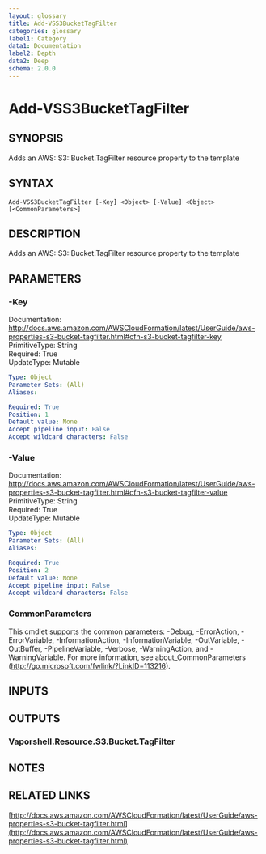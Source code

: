 ```yaml
---
layout: glossary
title: Add-VSS3BucketTagFilter
categories: glossary
label1: Category
data1: Documentation
label2: Depth
data2: Deep
schema: 2.0.0
---
```


# Add-VSS3BucketTagFilter

## SYNOPSIS
Adds an AWS::S3::Bucket.TagFilter resource property to the template

## SYNTAX

```
Add-VSS3BucketTagFilter [-Key] <Object> [-Value] <Object> [<CommonParameters>]
```

## DESCRIPTION
Adds an AWS::S3::Bucket.TagFilter resource property to the template

## PARAMETERS

### -Key
Documentation: http://docs.aws.amazon.com/AWSCloudFormation/latest/UserGuide/aws-properties-s3-bucket-tagfilter.html#cfn-s3-bucket-tagfilter-key    
PrimitiveType: String    
Required: True    
UpdateType: Mutable

```yaml
Type: Object
Parameter Sets: (All)
Aliases:

Required: True
Position: 1
Default value: None
Accept pipeline input: False
Accept wildcard characters: False
```

### -Value
Documentation: http://docs.aws.amazon.com/AWSCloudFormation/latest/UserGuide/aws-properties-s3-bucket-tagfilter.html#cfn-s3-bucket-tagfilter-value    
PrimitiveType: String    
Required: True    
UpdateType: Mutable

```yaml
Type: Object
Parameter Sets: (All)
Aliases:

Required: True
Position: 2
Default value: None
Accept pipeline input: False
Accept wildcard characters: False
```

### CommonParameters
This cmdlet supports the common parameters: -Debug, -ErrorAction, -ErrorVariable, -InformationAction, -InformationVariable, -OutVariable, -OutBuffer, -PipelineVariable, -Verbose, -WarningAction, and -WarningVariable.
For more information, see about_CommonParameters (http://go.microsoft.com/fwlink/?LinkID=113216).

## INPUTS

## OUTPUTS

### Vaporshell.Resource.S3.Bucket.TagFilter

## NOTES

## RELATED LINKS

[http://docs.aws.amazon.com/AWSCloudFormation/latest/UserGuide/aws-properties-s3-bucket-tagfilter.html](http://docs.aws.amazon.com/AWSCloudFormation/latest/UserGuide/aws-properties-s3-bucket-tagfilter.html)

